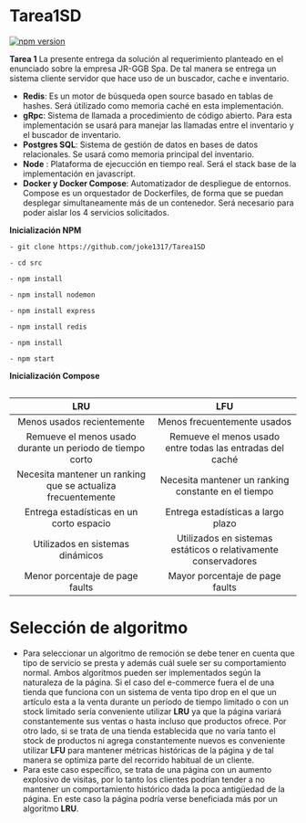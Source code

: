 # Tarea1SD
[![npm version](https://img.shields.io/npm/v/admin-lte/latest.svg)](https://www.npmjs.com/package/admin-lte)

**Tarea 1** La presente entrega da solución al requerimiento planteado en el enunciado sobre la empresa JR-GGB Spa. De tal manera se entrega un sistema cliente servidor que hace uso de un buscador, cache e inventario.



- **Redis**: Es un motor de búsqueda open source basado en tablas de hashes. Será útilizado como memoria caché en esta implementación. 
- **gRpc**: Sistema de llamada a procedimiento de código abierto. Para esta implementación se usará para manejar las llamadas entre el inventario y el buscador de inventario. 
- **Postgres SQL**: Sistema de gestión de datos en bases de datos relacionales. Se usará como memoria principal del inventario.
- **Node** : Plataforma de ejecucción en tiempo real. Será el stack base de la implementación en javascript.
- **Docker y Docker Compose**: Automatizador de despliegue de entornos. Compose es un orquestador de Dockerfiles, de forma que se puedan desplegar simultaneamente más de un contenedor. Será necesario para poder aislar los 4 servicios solicitados.

 **Inicialización NPM**
```
- git clone https://github.com/joke1317/Tarea1SD

- cd src

- npm install

- npm install nodemon

- npm install express

- npm install redis

- npm install

- npm start
```
 **Inicialización Compose**
```

```

| LRU | LFU
| :------: | :------:
Menos usados recientemente  | Menos frecuentemente usados 
Remueve el menos usado durante un periodo de tiempo corto  | Remueve el menos usado entre todas las entradas del caché
Necesita mantener un ranking que se actualiza frecuentemente  | Necesita mantener un ranking constante en el tiempo
Entrega estadísticas en un corto espacio  | Entrega estadísticas a largo plazo
Utilizados en sistemas dinámicos  | Utilizados en sistemas estáticos o relativamente conservadores
Menor porcentaje de page faults  | Mayor porcentaje de page faults


# Selección de algoritmo
- Para seleccionar un algoritmo de remoción se debe tener en cuenta que tipo de servicio se presta y además cuál suele ser su comportamiento normal. Ambos algoritmos pueden ser implementados según la naturaleza de la página. Si el caso del e-commerce fuera el de una tienda que funciona con un sistema de venta tipo drop en el que un artículo esta a la venta durante un período de tiempo limitado o con un stock limitado sería conveniente utilizar **LRU** ya que la página variará constantemente sus ventas o hasta incluso que productos ofrece. Por otro lado, si se trata de una tienda establecida que no varía tanto el stock de productos ni agrega constantemente nuevos es conveniente utilizar **LFU** para mantener métricas históricas de la página y de tal manera se optimiza parte del recorrido habitual de un cliente.
- Para este caso específico, se trata de una página con un aumento explosivo de visitas, por lo tanto los clientes podrían tender a no mantener un comportamiento histórico dada la poca antigüedad de la página. En este caso la página podría verse beneficiada más por un algoritmo **LRU**.

